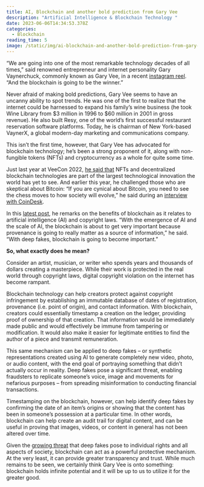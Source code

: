 ```yaml
---
title: AI, Blockchain and another bold prediction from Gary Vee
description: "Artificial Intelligence & Blockchain Technology "
date: 2023-06-06T14:34:53.378Z
categories:
  - Blockchain
reading_time: 5
image: /static/img/ai-blockchain-and-another-bold-prediction-from-gary-vee.png
---
```

“We are going into one of the most remarkable technology decades of all times,” said renowned entrepreneur and internet personality Gary Vaynerchuck, commonly known as Gary Vee, in a recent [instagram reel](https://www.instagram.com/reel/CsH0xlJgaVF/). “And the blockchain is going to be the winner.”



Never afraid of making bold predictions, Gary Vee seems to have an uncanny ability to spot trends. He was one of the first to realize that the internet could be harnessed to expand his family’s wine business (he took Wine Library from $3 million in 1996 to $60 million in 2001 in gross revenue). He also built Resy, one of the world’s first successful restaurant reservation software platforms. Today, he is chairman of New York-based VaynerX, a global modern-day marketing and communications company. 



This isn’t the first time, however, that Gary Vee has advocated for blockchain technology; he’s been a strong proponent of it, along with non-fungible tokens (NFTs) and cryptocurrency as a whole for quite some time. 



Just last year at VeeCon 2022, [he said that](https://www.forbes.com/sites/zengernews/2022/05/26/gary-v-doesnt-miss---why-nfts-are-here-to-stay/?sh=3197d0b5501d) NFTs and decentralized blockchain technologies are part of the largest technological innovation the world has yet to see. And earlier this year, he challenged those who are skeptical about Bitcoin: “If you are cynical about Bitcoin, you need to see the chess moves to how society will evolve,” he said during an [interview with CoinDesk](https://levelup.gitconnected.com/gary-vee-if-youre-cynical-about-bitcoin-you-re-not-seeing-the-chess-moves-to-how-society-will-a0a6a5e29a40). 



In this [latest post](https://www.instagram.com/reel/CsH0xlJgaVF/), he remarks on the benefits of blockchain as it relates to artificial intelligence (AI) and copyright laws. “With the emergence of AI and the scale of AI, the blockchain is about to get very important because provenance is going to really matter as a source of information,” he said. “With deep fakes, blockchain is going to become important.” 



**So, what exactly does he mean?**



Consider an artist, musician, or writer who spends years and thousands of dollars creating a masterpiece. While their work is protected in the real world through copyright laws, digital copyright violation on the internet has become rampant.



Blockchain technology can help creators protect against copyright infringement by establishing an immutable database of dates of registration, provenance (i.e. point of origin), and contact information. With blockchain, creators could essentially timestamp a creation on the ledger, providing proof of ownership of that creation. That information would be immediately made public and would effectively be immune from tampering or modification. It would also make it easier for legitimate entities to find the author of a piece and transmit remuneration.



This same mechanism can be applied to deep fakes – or synthetic representations created using AI to generate completely new video, photo, or audio content, with the end goal of portraying something that didn’t actually occur in reality. Deep fakes pose a significant threat, enabling fraudsters to replicate someone’s voice, image and movements for nefarious purposes – from spreading misinformation to conducting financial transactions. 



Timestamping on the blockchain, however, can help identify deep fakes by confirming the date of an item’s origins or showing that the content has been in someone’s possession at a particular time. In other words, blockchain can help create an audit trail for digital content, and can be useful in proving that images, videos, or content in general has not been altered over time. 



Given the [growing threat](https://www.dhs.gov/sites/default/files/publications/increasing_threats_of_deepfake_identities_0.pdf) that deep fakes pose to individual rights and all aspects of society, blockchain can act as a powerful protective mechanism. At the very least, it can provide greater transparency and trust. While much remains to be seen, we certainly think Gary Vee is onto something: blockchain holds infinite potential and it will be up to us to utilize it for the greater good.
